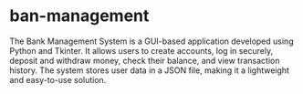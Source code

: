 # ban-management
The Bank Management System is a GUI-based application developed using Python and Tkinter. It allows users to create accounts, log in securely, deposit and withdraw money, check their balance, and view transaction history. The system stores user data in a JSON file, making it a lightweight and easy-to-use solution.
